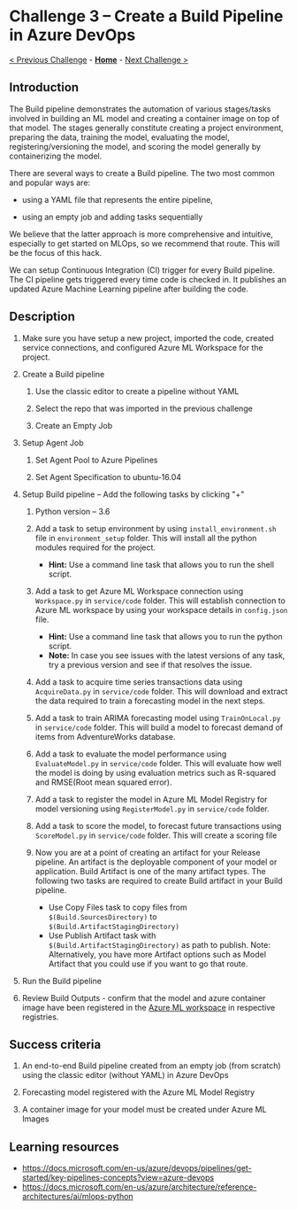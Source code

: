 # Challenge 3 – Create a Build Pipeline in Azure DevOps

[< Previous Challenge](./02-UnitTesting.md) - **[Home](../README.md)** - [Next Challenge >](./04-ReleasePipeline.md)

## Introduction

The Build pipeline demonstrates the automation of various stages/tasks involved
in building an ML model and creating a container image on top of that model. The
stages generally constitute creating a project environment, preparing the data,
training the model, evaluating the model, registering/versioning the model, and
scoring the model generally by containerizing the model.

There are several ways to create a Build pipeline. The two most common and popular ways
are:

-   using a YAML file that represents the entire pipeline,

-   using an empty job and adding tasks sequentially

We believe that the latter approach is more comprehensive and intuitive, especially to
get started on MLOps, so we recommend that route.  This will be the focus of this hack.

We can setup Continuous Integration (CI) trigger for every Build pipeline. The
CI pipeline gets triggered every time code is checked in. It publishes an
updated Azure Machine Learning pipeline after building the code.

## Description

1.  Make sure you have setup a new project, imported the code, created service connections, and configured Azure ML Workspace for the project.

2.  Create a Build pipeline

    1.  Use the classic editor to create a pipeline without YAML

    2.  Select the repo that was imported in the previous challenge

    3.  Create an Empty Job

3.  Setup Agent Job

    1.  Set Agent Pool to Azure Pipelines

    2.  Set Agent Specification to ubuntu-16.04

4.  Setup Build pipeline – Add the following tasks by clicking "+"

    1.  Python version – 3.6

    2.  Add a task to setup environment by using `install_environment.sh` file in `environment_setup` folder. This will install all the python modules required for the project.
        -   **Hint:** Use a command line task that allows you to run the shell script.

    3.  Add a task to get Azure ML Workspace connection using `Workspace.py` in `service/code` folder. This will establish connection to Azure ML workspace by using your workspace details in `config.json` file.         
        -   **Hint:** Use a command line task that allows you to run the python script.        
        -   **Note:** In case you see issues with the latest versions of any task, try a previous version and see if that resolves the issue. 

    4.  Add a task to acquire time series transactions data using `AcquireData.py` in `service/code` folder. This will download and extract the data required to train a forecasting model in the next steps.

    5.  Add a task to train ARIMA forecasting model using `TrainOnLocal.py` in `service/code` folder. This will build a model to forecast demand of items from AdventureWorks database.

    6.  Add a task to evaluate the model performance using `EvaluateModel.py` in `service/code` folder. This will evaluate how well the model is doing by using evaluation metrics such as R-squared and RMSE(Root mean squared error).

    7.  Add a task to register the model in Azure ML Model Registry for model versioning using `RegisterModel.py` in `service/code` folder. 
    
    8.  Add a task to score the model, to forecast future transactions using `ScoreModel.py` in `service/code` folder. This will create a scoring file 
        
    9.  Now you are at a point of creating an artifact for your Release pipeline. An artifact is the deployable component of your model or application. Build Artifact is one of the many artifact types. The following two tasks are required to create Build artifact in your Build pipeline. 
        - Use Copy Files task to copy files from `$(Build.SourcesDirectory)` to `$(Build.ArtifactStagingDirectory)`
        - Use Publish Artifact task with `$(Build.ArtifactStagingDirectory)` as path to publish. 
        Note: Alternatively, you have more Artifact options such as Model Artifact that you could use if you want to go that route.

5.  Run the Build pipeline

6.  Review Build Outputs - confirm that the model and azure container image have been registered in the [Azure ML workspace](https://ml.azure.com/) in respective registries.

## Success criteria

1.  An end-to-end Build pipeline created from an empty job (from scratch) using
    the classic editor (without YAML) in Azure DevOps

2.  Forecasting model registered with the Azure ML Model Registry

3.  A container image for your model must be created under Azure ML Images

## Learning resources

-   https://docs.microsoft.com/en-us/azure/devops/pipelines/get-started/key-pipelines-concepts?view=azure-devops
-   <https://docs.microsoft.com/en-us/azure/architecture/reference-architectures/ai/mlops-python>


